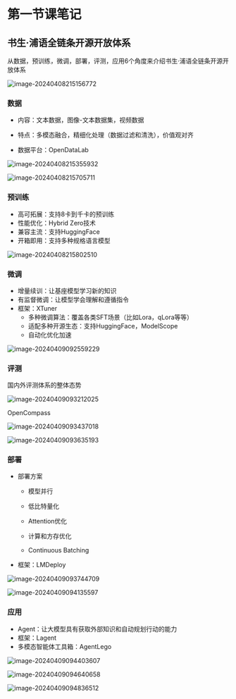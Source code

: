 # 第一节课笔记

## 书生·浦语全链条开源开放体系

从数据，预训练，微调，部署，评测，应用6个角度来介绍书生·浦语全链条开源开放体系

![image-20240408215156772](assets/image-20240408215156772-1712628679861-1.png)

### 数据

- 内容：文本数据，图像-文本数据集，视频数据

- 特点：多模态融合，精细化处理（数据过滤和清洗），价值观对齐

- 数据平台：OpenDataLab

![image-20240408215355932](assets/image-20240408215355932-1712628686093-3.png)

![image-20240408215705711](assets/image-20240408215705711-1712628687808-5.png)

### 预训练

- 高可拓展：支持8卡到千卡的预训练
- 性能优化：Hybrid Zero技术
- 兼容主流：支持HuggingFace
- 开箱即用：支持多种规格语言模型

![image-20240408215802510](assets/image-20240408215802510-1712628689732-7.png)

### 微调

- 增量续训：让基座模型学习新的知识
- 有监督微调：让模型学会理解和遵循指令
- 框架：XTuner
  - 多种微调算法：覆盖各类SFT场景（比如Lora，qLora等等）
  - 适配多种开源生态：支持HuggingFace，ModelScope
  - 自动化优化加速

![image-20240409092559229](assets/image-20240409092559229-1712628691333-9.png)

### 评测

国内外评测体系的整体态势

![image-20240409093212025](assets/image-20240409093212025-1712628693052-11.png)

OpenCompass

![image-20240409093437018](assets/image-20240409093437018-1712628694581-13.png)

![image-20240409093635193](assets/image-20240409093635193-1712628696076-15.png)

### 部署

- 部署方案

  - 模型并行

  - 低比特量化

  - Attention优化

  - 计算和方存优化

  - Continuous Batching

- 框架：LMDeploy

![image-20240409093744709](assets/image-20240409093744709-1712628697707-17.png)

![image-20240409094135597](assets/image-20240409094135597-1712628699333-19.png)

### 应用

- Agent：让大模型具有获取外部知识和自动规划行动的能力
- 框架：Lagent
- 多模态智能体工具箱：AgentLego

![image-20240409094403607](assets/image-20240409094403607-1712628700957-21.png)

![image-20240409094640658](assets/image-20240409094640658-1712628702436-23.png)

![image-20240409094836512](assets/image-20240409094836512-1712628704068-25.png)